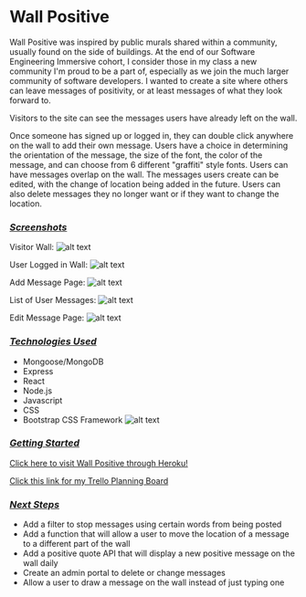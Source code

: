 Wall Positive
======

Wall Positive was inspired by public murals shared within a community, usually found on the side of buildings. At the end of our Software Engineering Immersive cohort, I consider those in my class a new community I'm proud to be a part of, especially as we join the much larger community of software developers. I wanted to create a site where others can leave messages of positivity, or at least messages of what they look forward to.

Visitors to the site can see the messages users have already left on the wall. 

Once someone has signed up or logged in, they can double click anywhere on the wall to add their own message. Users have a choice in determining the orientation of the message, the size of the font, the color of the message, and can choose from 6 different "graffiti" style fonts. Users can have messages overlap on the wall. The messages users create can be edited, with the change of location being added in the future. Users can also delete messages they no longer want or if they want to change the location.

### <ins>***Screenshots***</ins>

Visitor Wall:
![alt text](https://i.imgur.com/70gZx3Q.png)

User Logged in Wall:
![alt text](https://i.imgur.com/mHDS5XN.png)

Add Message Page:
![alt text](https://i.imgur.com/xSo8YwE.png)

List of User Messages:
![alt text](https://i.imgur.com/t1yToM6.png)

Edit Message Page:
![alt text](https://i.imgur.com/ivmRGy5.png)


### <ins>***Technologies Used***</ins>
- Mongoose/MongoDB
- Express
- React
- Node.js
- Javascript
- CSS
- Bootstrap CSS Framework
![alt text](https://i.imgur.com/dYbwWfK.png)


### <ins>***Getting Started***</ins>
[Click here to visit Wall Positive through Heroku!](https://wall-positive.herokuapp.com/)

[Click this link for my Trello Planning Board](https://trello.com/b/pgYiOeXU/project-4-wall-positive)


### <ins>***Next Steps***</ins>
- Add a filter to stop messages using certain words from being posted
- Add a function that will allow a user to move the location of a message to a different part of the wall
- Add a positive quote API that will display a new positive message on the wall daily
- Create an admin portal to delete or change messages
- Allow a user to draw a message on the wall instead of just typing one
